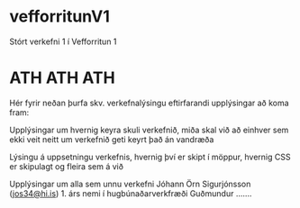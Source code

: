 # vefforritunV1
Stórt verkefni 1 í Vefforritun 1

# ATH ATH ATH 
Hér fyrir neðan þurfa skv. verkefnalýsingu eftirfarandi upplýsingar að koma fram:

  Upplýsingar um hvernig keyra skuli verkefnið, miða skal við að einhver sem ekki veit
  neitt um verkefnið geti keyrt það án vandræða

  Lýsingu á uppsetningu verkefnis, hvernig því er skipt í möppur, hvernig CSS er
  skipulagt og fleira sem á við

  Upplýsingar um alla sem unnu verkefni
  Jóhann Örn Sigurjónsson (jos34@hi.is) 1. árs nemi í hugbúnaðarverkfræði
  Guðmundur .......
